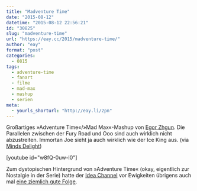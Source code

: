 ```yaml
---
title: "Madventure Time"
date: "2015-08-12"
datetime: "2015-08-12 22:56:21"
id: "30825"
slug: "madventure-time"
url: "https://eay.cc/2015/madventure-time/"
author: "eay"
format: "post"
categories:
  - 0815
tags:
  - adventure-time
  - fanart
  - filme
  - mad-max
  - mashup
  - serien
meta:
  - yourls_shorturl: "http://eay.li/2pn"
---
```


Großartiges »Adventure Time«/»Mad Max«-Mashup von [Egor Zhgun](http://zhgun.ru/). Die Parallelen zwischen der Fury Road und Ooo sind auch wirklich nicht abzustreiten. Immortan Joe sieht ja auch wirklich wie der Ice King aus. (via [Minds Delight](http://www.mindsdelight.de/2015/08/aus-mad-max-fury-road-und-adventure-time-wird-madventure-time/))

\[youtube id="w8fQ-0uw-l0"\]

Zum dystopischen Hintergrund von »Adventure Time« (okay, eigentlich zur Nostalgie in der Serie) hatte der [Idea Channel](https://www.youtube.com/channel/UC3LqW4ijMoENQ2Wv17ZrFJA) vor Ewigkeiten übrigens auch mal [eine ziemlich gute Folge](https://www.youtube.com/watch?v=7MVvkqbXiws).
